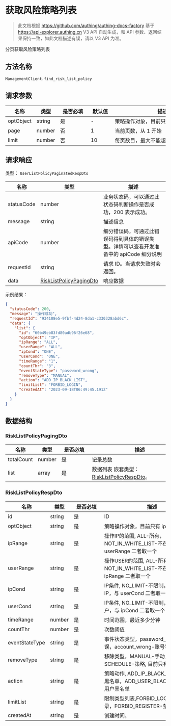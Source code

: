 # 获取风险策略列表

<!--
  警告⚠️：
  不要直接修改该文档，
  https://github.com/Authing/authing-docs-factory
  使用该项目进行生成
-->

<LastUpdated />

> 此文档根据 https://github.com/authing/authing-docs-factory 基于 https://api-explorer.authing.cn V3 API 自动生成，和 API 参数、返回结果保持一致，如此文档描述有误，请以 V3 API 为准。

分页获取风险策略列表

## 方法名称

`ManagementClient.find_risk_list_policy`

## 请求参数

| 名称 | 类型 | <div style="width:80px">是否必填</div> | <div style="width:60px">默认值</div> | <div style="width:300px">描述</div> | <div style="width:200px">示例值</div> |
| ---- | ---- | ---- | ---- | ---- | ---- |
 | optObject | string  | 是 | - | 策略操作对象，目前只有 ip  |  |
 | page | number  | 否 | 1 | 当前页数，从 1 开始  | `1` |
 | limit | number  | 否 | 10 | 每页数目，最大不能超过 50，默认为 10  | `10` |




## 请求响应

类型： `UserListPolicyPaginatedRespDto`

| 名称 | 类型 | 描述 |
| ---- | ---- | ---- |
| statusCode | number | 业务状态码，可以通过此状态码判断操作是否成功，200 表示成功。 |
| message | string | 描述信息 |
| apiCode | number | 细分错误码，可通过此错误码得到具体的错误类型。详情可以查看开发准备中的 apiCode 细分说明 |
| requestId | string | 请求 ID。当请求失败时会返回。 |
| data | <a href="#RiskListPolicyPagingDto">RiskListPolicyPagingDto</a> | 响应数据 |



示例结果：

```json
{
  "statusCode": 200,
  "message": "操作成功",
  "requestId": "934108e5-9fbf-4d24-8da1-c330328abd6c",
  "data": {
    "list": {
      "id": "60b49eb83fd80adb96f26e68",
      "optObject": "IP",
      "ipRange": "ALL",
      "userRange": "ALL",
      "ipCond": "ONE",
      "userCond": "ONE",
      "timeRange": "1",
      "countThr": "3",
      "eventStateType": "password_wrong",
      "removeType": "MANUAL",
      "action": "ADD_IP_BLACK_LIST",
      "limitList": "FORBID_LOGIN",
      "createdAt": "2023-09-18T06:49:45.191Z"
    }
  }
}
```

## 数据结构


### <a id="RiskListPolicyPagingDto"></a> RiskListPolicyPagingDto

| 名称 | 类型 | <div style="width:80px">是否必填</div> | <div style="width:300px">描述</div> | <div style="width:200px">示例值</div> |
| ---- |  ---- | ---- | ---- | ---- |
| totalCount | number | 是 | 记录总数   |  |
| list | array | 是 | 数据列表 嵌套类型：<a href="#RiskListPolicyRespDto">RiskListPolicyRespDto</a>。  |  |


### <a id="RiskListPolicyRespDto"></a> RiskListPolicyRespDto

| 名称 | 类型 | <div style="width:80px">是否必填</div> | <div style="width:300px">描述</div> | <div style="width:200px">示例值</div> |
| ---- |  ---- | ---- | ---- | ---- |
| id | string | 是 | ID   |  `60b49eb83fd80adb96f26e68` |
| optObject | string | 是 | 策略操作对象，目前只有 ip   | IP |
| ipRange | string | 是 | 操作IP的范围, ALL-所有，NOT_IN_WHITE_LIST-不在白名单中，与 userRange 二者取一个   | ALL |
| userRange | string | 是 | 操作USER的范围, ALL-所有，NOT_IN_WHITE_LIST-不在白名单中，与 ipRange 二者取一个   | ALL |
| ipCond | string | 是 | IP条件, NO_LIMIT-不限制，ONE-单个IP，与 userCond 二者取一个   | NO_LIMIT |
| userCond | string | 是 | IP条件, NO_LIMIT-不限制，ONE-单个用户，与 ipCond 二者取一个   | NO_LIMIT |
| timeRange | number | 是 | 时间范围，最近多少分钟   |  `1` |
| countThr | number | 是 | 次数阈值   |  `3` |
| eventStateType | string | 是 | 事件状态类型，password_wrong-密码错误，account_wrong-账号错误   | password_wrong |
| removeType | string | 是 | 移除类型，MANUAL-手动，SCHEDULE-策略, 目前只有手动   | MANUAL |
| action | string | 是 | 策略动作, ADD_IP_BLACK_LIST-添加IP黑名单，ADD_USER_BLACK_LIST-添加用户黑名单   | ADD_IP_BLACK_LIST |
| limitList | string | 是 | 限制类型列表,FORBID_LOGIN-禁止登录，FORBID_REGISTER-禁止注册   | FORBID_LOGIN |
| createdAt | string | 是 | 创建时间，   |  `2023-09-18T06:49:45.191Z` |


